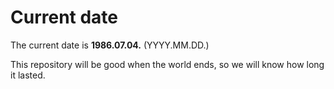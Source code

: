 # Current date

The current date is **1986.07.04.** (YYYY.MM.DD.)

This repository will be good when the world ends, so we will know how long it lasted.